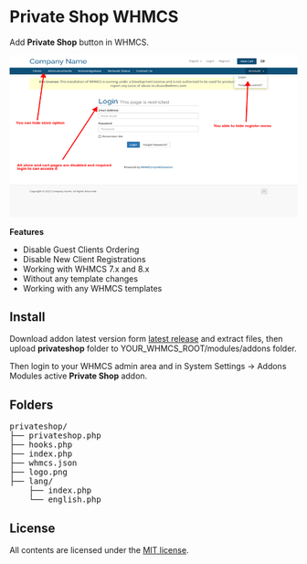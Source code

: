 # Private Shop WHMCS
Add **Private Shop** button in WHMCS.

![Screenshot](clientarea.png)

**Features**

- Disable Guest Clients Ordering
- Disable New Client Registrations
- Working with WHMCS 7.x and 8.x
- Without any template changes
- Working with any WHMCS templates


## Install

Download addon latest version form [latest release](https://github.com/farzadkhaledi/privateshop/releases/latest) and extract files, then upload **privateshop** folder to YOUR_WHMCS_ROOT/modules/addons folder.

Then login to your WHMCS admin area and in System Settings -> Addons Modules active **Private Shop** addon.



## Folders

<pre>
privateshop/
├── privateshop.php
├── hooks.php
├── index.php
├── whmcs.json
├── logo.png
├── lang/
    ├── index.php
    └── english.php
</pre>


## License

All contents are licensed under the [MIT license].

[mit license]: LICENSE
